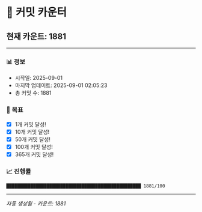 # 🔢 커밋 카운터

## 현재 카운트: 1881

---

### 📊 정보
- 시작일: 2025-09-01
- 마지막 업데이트: 2025-09-01 02:05:23
- 총 커밋 수: 1881

### 🎯 목표
- [x] 1개 커밋 달성!
- [x] 10개 커밋 달성!
- [x] 50개 커밋 달성!
- [x] 100개 커밋 달성!
- [x] 365개 커밋 달성!

### 📈 진행률
```
██████████████████████████████████████████████████ 1881/100
```

---
*자동 생성됨 - 카운트: 1881*
